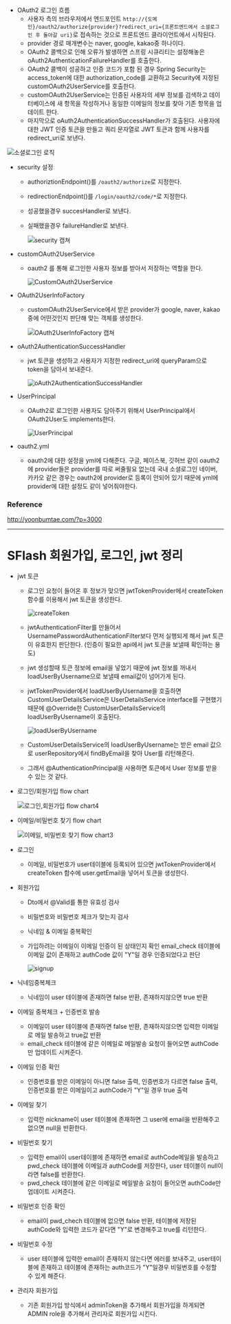 - OAuth2 로그인 흐름
  - 사용자 측의 브라우저에서 엔드포인트 `http://{도메인}/oauth2/authorize{provider}?redirect_uri={프론트엔드에서 소셜로그인 후 돌아갈 uri}`로 접속하는 것으로 프론트엔드 클라이언트에서 시작된다.
  - provider 경로 매개변수는 naver, google, kakao중 하나이다.
  - OAuth2 콜백으로 인해 오류가 발생하면 스프링 시큐리티는 설정해놓은 oAuth2AuthenticationFailureHandler를 호출한다.
  - OAuth2 콜백이 성공하고 인증 코드가 포함 된 경우 Spring Security는 access_token에 대한 authorization_code를 교환하고 Security에 지정된 customOAuth2UserService를 호출한다.
  - customOAuth2UserService는 인증된 사용자의 세부 정보를 검색하고 데이터베이스에 새 항목을 작성하거나 동일한 이메일의 정보를 찾아 기존 항목을 업데이트 한다.
  - 마지막으로 oAuth2AuthenticationSuccessHandler가 호출된다. 사용자에 대한 JWT 인증 토큰을 만들고 쿼리 문자열로 JWT 토큰과 함께 사용자를 redirect_uri로 보낸다.


![소셜로그인 로직](https://user-images.githubusercontent.com/70622731/119793333-74ceef00-bf11-11eb-9c9e-61286f6c2c0d.jpg)


- security 설정

  - authoriztionEndpoint()를 `/oauth2/authorize`로 지정한다.
  - redirectionEndpoint()를 `/login/oauth2/code/*`로 지정한다.
  - 성공했을경우 succesHandler로 보낸다.
  - 실패했을경우 failureHandler로 보낸다.

    ![security 캡쳐](https://user-images.githubusercontent.com/70622731/119793494-9def7f80-bf11-11eb-9ad5-6ff23a711ec0.PNG)



- customOAuth2UserService

  - oauth2 를 통해 로그인한 사용자 정보를 받아서 저장하는 역할을 한다.

    ![CustomOAuth2UserService](https://user-images.githubusercontent.com/70622731/119793798-e0b15780-bf11-11eb-9aaa-8b4d834a8cfa.PNG)



- OAuth2UserInfoFactory

  - customOAuth2UserService에서 받은 provider가 google, naver, kakao중에 어떤것인지 판단해 맞는 객체를 생성한다.

    ![OAuth2UserInfoFactory 캡쳐](https://user-images.githubusercontent.com/70622731/119793908-f7f04500-bf11-11eb-9d38-1af66fdbb7aa.PNG)



- oAuth2AuthenticationSuccessHandler

  - jwt 토큰을 생성하고 사용자가 지정한 redirect_uri에 queryParam으로 token을 담아서 보내준다.

    ![oAuth2AuthenticationSuccessHandler](https://user-images.githubusercontent.com/70622731/119793963-063e6100-bf12-11eb-9b6e-641cb6c906b4.PNG)



- UserPrincipal

  - OAuth2로 로그인한 사용자도 담아주기 위해서 UserPrincipal에서 OAuth2User도 implements한다.

    ![UserPrincipal](https://user-images.githubusercontent.com/70622731/119793999-10f8f600-bf12-11eb-8777-366951c3eaaa.PNG)



- oauth2.yml
  - oauth2에 대한 설정을 yml에 다해준다. 구글, 페이스북, 깃허브 같이 oauth2에 provider들은 provider를 따로 써줄필요 없는데 국내 소셜로그인 네이버, 카카오 같은 경우는 oauth2에 provider로 등록이 안되어 있기 때문에 yml에 provider에 대한 설정도 같이 넣어줘야한다.



### Reference

http://yoonbumtae.com/?p=3000



------



# SFlash 회원가입, 로그인, jwt 정리

- jwt 토큰

  - 로그인 요청이 들어온 후 정보가 맞으면 jwtTokenProvider에서 createToken 함수를 이용해서 jwt 토큰을 생성한다.

    ![createToken](https://user-images.githubusercontent.com/70622731/119794050-21a96c00-bf12-11eb-960f-de4383b2d2cf.PNG)

  - jwtAuthenticationFilter를 만들어서 UsernamePasswordAuthenticationFilter보다 먼저 실행되게 해서 jwt 토큰이 유효한지 판단한다. (인증이 필요한 api에서 jwt 토큰을 보낼때 확인하는 용도)

  - jwt 생성할때 토큰 정보에 email을 넣었기 때문에 jwt 정보를 꺼내서 loadUserByUsername으로 보낼때 email값이 넘어가게 된다.

  - jwtTokenProvider에서 loadUserByUsername을 호출하면  CustomUserDetailsService은 UserDetailsService interface를 구현했기 때문에 @Override한 CustomUserDetailsService의 loadUserByUsername이 호출된다. 

    ![loadUserByUsername](https://user-images.githubusercontent.com/70622731/119794083-2e2dc480-bf12-11eb-95d8-e2fa2ea0092d.PNG)

  - CustomUserDetailsService의 loadUserByUsername는 받은 email 값으로 userRepository에서 findByEmail을 찾아 User를 리턴해준다.
  - 그래서 @AuthenticationPrincipal을 사용하면 토큰에서 User 정보를 받을 수 있는 것 같다.



- 로그인/회원가입 flow chart

  ![로그인,회원가입 flow chart4](https://user-images.githubusercontent.com/70622731/119794137-3ab21d00-bf12-11eb-8344-446965e1d39d.PNG)

  

- 이메일/비밀번호 찾기 flow chart

  ![이메일, 비밀번호 찾기 flow chart3](https://user-images.githubusercontent.com/70622731/119794165-41d92b00-bf12-11eb-9db0-2be808ef4b73.PNG)

  

- 로그인

  - 이메일, 비밀번호가 user테이블에 등록되어 있으면 jwtTokenProvider에서 createToken 함수에 user.getEmail을 넣어서 토큰을 생성한다. 

- 회원가입

  - Dto에서 @Valid를 통한 유효성 검사

  - 비밀번호와 비밀번호 체크가 맞는지 검사

  - 닉네임 & 이메일 중복확인

  - 가입하려는 이메일이 이메일 인증이 된 상태인지 확인 email_check 테이블에 이메일 값이 존재하고 authCode 값이 "Y"일 경우 인증되었다고 판단

    ![signup](https://user-images.githubusercontent.com/70622731/119794239-51f10a80-bf12-11eb-9c91-06777085dd40.PNG)

- 닉네임중복체크

  - 닉네임이 user 테이블에 존재하면 false 반환, 존재하지않으면 true 반환

- 이메일 중복체크 + 인증번호 발송

  - 이메일이 user 테이블에 존재하면 false 반환, 존재하지않으면 입력한 이메일로 메일 발송하고 true값 반환
  - email_check 테이블에 같은 이메일로 메일발송 요청이 들어오면 authCode만 업데이트 시켜준다.

- 이메일 인증 확인

  - 인증번호를 받은 이메일이 아니면 false 출력, 인증번호가 다르면 false 출력, 인증번호를 받은 이메일이고 authCode가 "Y"일 경우 true 출력

- 이메일 찾기

  - 입력한 nickname이 user 테이블에 존재하면 그 user에 email을 반환해주고 없으면 null을 반환한다.

- 비밀번호 찾기

  - 입력한 email이  user테이블에 존재하면 email로 authCode메일을 발송하고 pwd_check 테이블에 이메일과 authCode를 저장한다, user 테이블이 null이라면 false를 반환한다.
  - pwd_check 테이블에 같은 이메일로 메일발송 요청이 들어오면 authCode만 업데이트 시켜준다.

- 비밀번호 인증 확인

  - email이 pwd_chech 테이블에 없으면 false 반환, 테이블에 저장된 authCode와 입력한 코드가 같다면 "Y"로 변경해주고 true를 리턴한다.

- 비밀번호 수정

  - user 테이블에 입력한 email이 존재하지 않는다면 에러를 보내주고, user테이블에 존재하고 테이블에 존재하는 auth코드가 "Y"일경우 비밀번호를 수정할 수 있게 해준다.

- 관리자 회원가입

  - 기존 회원가입 방식에서 adminToken을 추가해서 회원가입을 하게되면 ADMIN role을 추가해서 관리자로 회원가입 시킨다.
